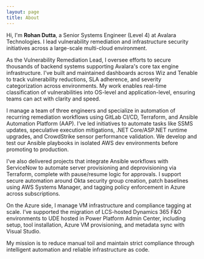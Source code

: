 ```yaml
---
layout: page
title: About
---
```


Hi, I'm **Rohan Dutta**, a Senior Systems Engineer (Level 4) at Avalara Technologies. I lead vulnerability remediation and infrastructure security initiatives across a large-scale multi-cloud environment.

As the Vulnerability Remediation Lead, I oversee efforts to secure thousands of backend systems supporting Avalara's core tax engine infrastructure. I’ve built and maintained dashboards across Wiz and Tenable to track vulnerability reductions, SLA adherence, and severity categorization across environments. My work enables real-time classification of vulnerabilities into OS-level and application-level, ensuring teams can act with clarity and speed.

I manage a team of three engineers and specialize in automation of recurring remediation workflows using GitLab CI/CD, Terraform, and Ansible Automation Platform (AAP). I’ve led initiatives to automate tasks like SSMS updates, speculative execution mitigations, .NET Core/ASP.NET runtime upgrades, and CrowdStrike sensor performance validation. We develop and test our Ansible playbooks in isolated AWS dev environments before promoting to production.

I’ve also delivered projects that integrate Ansible workflows with ServiceNow to automate server provisioning and deprovisioning via Terraform, complete with pause/resume logic for approvals. I support secure automation around Okta security group creation, patch baselines using AWS Systems Manager, and tagging policy enforcement in Azure across subscriptions.

On the Azure side, I manage VM infrastructure and compliance tagging at scale. I’ve supported the migration of LCS-hosted Dynamics 365 F&O environments to UDE hosted in Power Platform Admin Center, including setup, tool installation, Azure VM provisioning, and metadata sync with Visual Studio.

My mission is to reduce manual toil and maintain strict compliance through intelligent automation and reliable infrastructure as code.